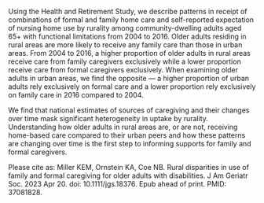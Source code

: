 Using the Health and Retirement Study, we describe patterns in receipt of combinations of formal and family home care and self-reported expectation of nursing home use by rurality among community-dwelling adults aged 65+ with functional limitations from 2004 to 2016. Older adults residing in rural areas are more likely to receive any family care than those in urban areas. From 2004 to 2016, a higher proportion of older adults in rural areas receive care from family caregivers exclusively while a lower proportion receive care from formal caregivers exclusively. When examining older adults in urban areas, we find the opposite — a higher proportion of urban adults rely exclusively on formal care and a lower proportion rely exclusively on family care in 2016 compared to 2004.

We find that national estimates of sources of caregiving and their changes over time mask significant heterogeneity in uptake by rurality. Understanding how older adults in rural areas are, or are not, receiving home-based care compared to their urban peers and how these patterns are changing over time is the first step to informing supports for family and formal caregivers.

Please cite as:
Miller KEM, Ornstein KA, Coe NB. Rural disparities in use of family and formal caregiving for older adults with disabilities. J Am Geriatr Soc. 2023 Apr 20. doi: 10.1111/jgs.18376. Epub ahead of print. PMID: 37081828.
